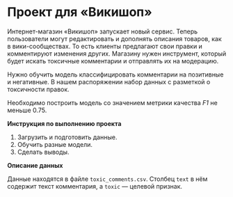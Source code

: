 # Проект для «Викишоп»

Интернет-магазин «Викишоп» запускает новый сервис. Теперь пользователи могут редактировать и дополнять описания товаров, как в вики-сообществах. То есть клиенты предлагают свои правки и комментируют изменения других. Магазину нужен инструмент, который будет искать токсичные комментарии и отправлять их на модерацию. 

Нужно обучить модель классифицировать комментарии на позитивные и негативные. В нашем распоряжении набор данных с разметкой о токсичности правок.

Необходимо построить модель со значением метрики качества *F1* не меньше 0.75.

**Инструкция по выполнению проекта**

1. Загрузить и подготовить данные.
2. Обучить разные модели. 
3. Сделать выводы.

**Описание данных**

Данные находятся в файле `toxic_comments.csv`. Столбец `text` в нём содержит текст комментария, а `toxic` — целевой признак.